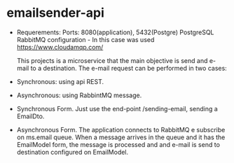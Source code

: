 # emailsender-api
- Requerements:
   Ports: 8080(application), 5432(Postgre)
   PostgreSQL
   RabbitMQ configuration - In this case was used https://www.cloudamqp.com/

  This projects is a microservice that the main objective is send and e-mail to a destination.
  The e-mail request can be performed in two cases: 
-   Synchronous: using api REST.
-   Asynchronous: using RabbintMQ message.

- Synchronous Form.
  Just use the end-point /sending-email, sending a EmailDto.

- Asynchronous Form.
  The application connects to RabbitMQ e subscribe on ms.email queue. When a message arrives in the queue and it has the EmailModel form,
the message is processed and and e-mail is send to destination configured on EmailModel. 




